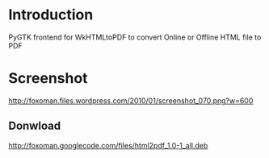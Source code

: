 # Introduction #
PyGTK frontend for WkHTMLtoPDF to convert Online or Offline HTML file to PDF


# Screenshot #


http://foxoman.files.wordpress.com/2010/01/screenshot_070.png?w=600


## Donwload ##

http://foxoman.googlecode.com/files/html2pdf_1.0-1_all.deb